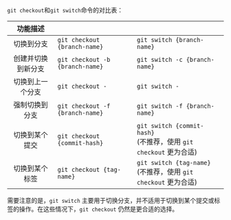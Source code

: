 `git checkout`和`git switch`命令的对比表：

| 功能描述         |                |                |
|:----------------:|----------------------------------|----------------------------------|
| 切换到分支       | `git checkout {branch-name}`       | `git switch {branch-name}`       |
| 创建并切换到新分支 | `git checkout -b {branch-name}`    | `git switch -c {branch-name}`    |
| 切换到上一个分支   | `git checkout -`                   | `git switch -`                   |
| 强制切换到分支   | `git checkout -f {branch-name}`    | `git switch -f {branch-name}`    |
| 切换到某个提交     | `git checkout {commit-hash}`       | `git switch {commit-hash}`<br> (不推荐，使用 `git checkout` 更为合适) |
| 切换到某个标签     | `git checkout {tag-name}`          | `git switch {tag-name}`<br> (不推荐，使用 `git checkout` 更为合适) |

需要注意的是，`git switch` 主要用于切换分支，并不适用于切换到某个提交或标签的操作。在这些情况下，`git checkout` 仍然是更合适的选择。
